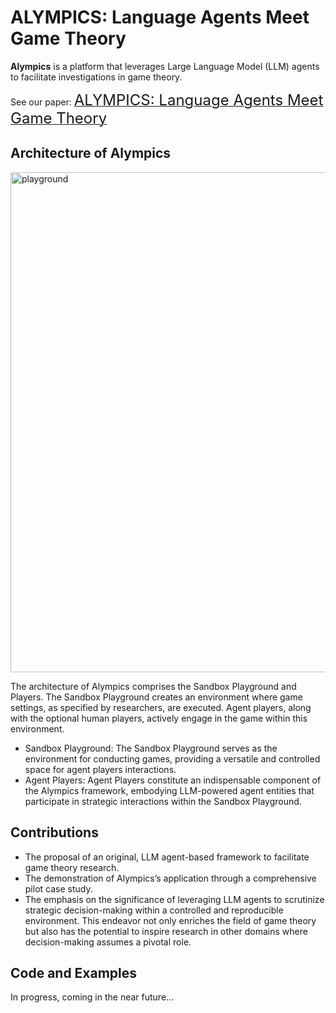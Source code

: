 # ALYMPICS: Language Agents Meet Game Theory

**Alympics** is a platform that leverages Large Language Model (LLM) agents to facilitate investigations in game theory.

See our paper: [<font size=5>ALYMPICS: Language Agents Meet Game Theory</font>](https://arxiv.org/pdf/2311.03220)

## Architecture of Alympics

<img src="./assets/playfround.png" alt="playground" width="800"/>

The architecture of Alympics comprises the Sandbox Playground and Players. The Sandbox Playground creates an environment where game settings, as specified by researchers, are executed. Agent players, along with the optional human players, actively engage in the game within this environment.

- Sandbox Playground: The Sandbox Playground serves as the environment for conducting games, providing a versatile and controlled space for agent players interactions.
- Agent Players: Agent Players constitute an indispensable component of the Alympics framework, embodying LLM-powered agent entities that participate in strategic interactions within the Sandbox Playground.


## Contributions

- The proposal of an original, LLM agent-based framework to facilitate game theory research.
- The demonstration of Alympics’s application through a comprehensive pilot case study.
- The emphasis on the significance of leveraging LLM agents to scrutinize strategic decision-making within a controlled and reproducible environment. This endeavor not only enriches the field of game theory but also has the potential to inspire research in other domains where decision-making assumes a pivotal role.

## Code and Examples
In progress, coming in the near future...
